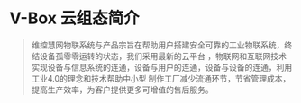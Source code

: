 # V-Box 云组态简介

> 维控慧网物联系统与产品宗旨在帮助用户搭建安全可靠的工业物联系统，终结设备孤零零运转的状态，我们采用最新的云平台
，物联网和互联网技术实现设备与信息系统的连通，设备与用户的连通，设备与设备的连通，利用工业4.0的理念和技术帮助中小型
制作工厂减少流通环节，节省管理成本，提高生产效率，为客户提供更多可增值的售后服务。


